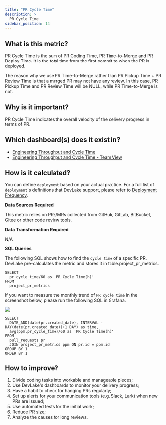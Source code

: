 ```yaml
---
title: "PR Cycle Time"
description: >
  PR Cycle Time
sidebar_position: 14
---
```


## What is this metric? 
PR Cycle Time is the sum of PR Coding Time, PR Time-to-Merge and PR Deploy Time. It is the total time from the first commit to when the PR is deployed.

The reason why we use PR Time-to-Merge rather than PR Pickup Time + PR Review Time is that a merged PR may not have any review. In this case, PR Pickup Time and PR Review Time will be NULL, while PR Time-to-Merge is not.

## Why is it important?
PR Cycle Time indicates the overall velocity of the delivery progress in terms of PR. 

## Which dashboard(s) does it exist in?
- [Engineering Throughput and Cycle Time](/livedemo/EngineeringLeads/EngineeringThroughputAndCycleTime)
- [Engineering Throughput and Cycle Time - Team View](/livedemo/EngineeringLeads/EngineeringThroughputAndCycleTimeTeamView)


## How is it calculated?
You can define `deployment` based on your actual practice. For a full list of `deployment`'s definitions that DevLake support, please refer to [Deployment Frequency](/docs/Metrics/DeploymentFrequency.md).

<b>Data Sources Required</b>

This metric relies on PRs/MRs collected from GitHub, GitLab, BitBucket, Gitee or other code review tools.

<b>Data Transformation Required</b>

N/A

<b>SQL Queries</b>

The following SQL shows how to find the `cycle time` of a specific PR. DevLake pre-calculates the metric and stores it in table.project_pr_metrics.

```
SELECT
  pr_cycle_time/60 as 'PR Cycle Time(h)'
FROM
  project_pr_metrics
```


If you want to measure the monthly trend of `PR cycle time` in the screenshot below, please run the following SQL in Grafana. 

![](/img/Metrics/pr-cycle-time-monthly.png)

```
SELECT 
  DATE_ADD(date(pr.created_date), INTERVAL -DAY(date(pr.created_date))+1 DAY) as time,
  avg(ppm.pr_cycle_time)/60 as 'PR Cycle Time(h)'
FROM 
  pull_requests pr
  JOIN project_pr_metrics ppm ON pr.id = ppm.id
GROUP BY 1
ORDER BY 1
```


## How to improve?
1. Divide coding tasks into workable and manageable pieces;
2. Use DevLake's dashboards to monitor your delivery progress;
3. Have a habit to check for hanging PRs regularly;
4. Set up alerts for your communication tools (e.g. Slack, Lark) when new PRs are issued;
2. Use automated tests for the initial work;
5. Reduce PR size;
6. Analyze the causes for long reviews.